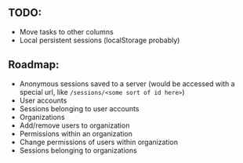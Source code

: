 TODO:
-----
* Move tasks to other columns
* Local persistent sessions (localStorage probably)

Roadmap:
--------
* Anonymous sessions saved to a server (would be accessed with a special url, like `/sessions/<some sort of id here>`)
* User accounts
* Sessions belonging to user accounts
* Organizations
* Add/remove users to organization
* Permissions within an organization
* Change permissions of users within organization
* Sessions belonging to organizations
